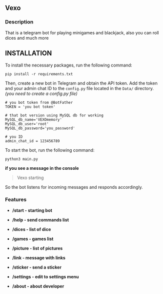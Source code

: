 ## Vexo

### Description

That is a telegram bot for playing minigames and blackjack, also you can roll dices and much more
<!--
TODO нужно полностью обновить и актуализировать разделы устновки и функционала бота
можно добавить гифки и улучшить оформление файла в целом
-->

## INSTALLATION

To install the necessary packages, run the following command:

```
pip install -r requirements.txt
```

Then, create a new bot in Telegram and obtain the API token. Add the token and your admin chat ID to the `config.py` file located in the `Data/` directory.
*(you need to create a config.py file)*

```
# you bot token from @BotFather
TOKEN = 'you bot token'

# that bot version using MySQL db for working
MySQL_db_name='VEXOmemory'
MySQL_db_user='root'
MySQL_db_password='you_password'

# you ID
admin_chat_id = 123456789
```

To start the bot, run the following command:

```
python3 main.py
```
**if you see a message in the console**
> Vexo starting

So the bot listens for incoming messages and responds accordingly.

### Features

- **/start - starting bot**

- **/help - send commands list**

- **/dices - list of dice**

- **/games - games list**

- **/picture - list of pictures**

- **/link - message with links**

- **/sticker - send a sticker**

- **/settings - edit to settings menu**

- **/about - about developer**
